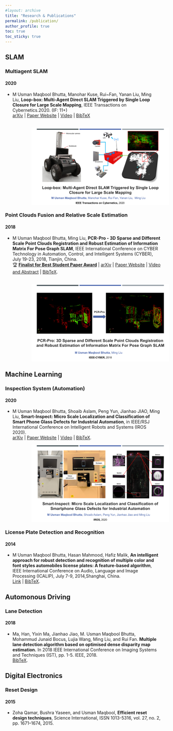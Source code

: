 ```yaml
---
#layout: archive
title: "Research & Publications"
permalink: /publication/
author_profile: true
toc: true
toc_sticky: true
---
```

## SLAM

### Multiagent SLAM

#### 2020

- M Usman Maqbool Bhutta, Manohar Kuse, Rui~Fan, Yanan Liu, Ming Liu, **Loop-box: Multi-Agent Direct SLAM Triggered by Single Loop Closure for Large Scale Mapping**, IEEE Transactions on Cybernetics.2020. (IF: 11+) <br>
[arXiv](https://arxiv.org/abs/2009.13851) | [Paper Website](../loop-box) | [Video](https://www.youtube.com/watch?v=AatjVz5ysV8) | [BibTeX](/loop-box#bibtex)
<br>
<img src="/assets/images/publication/cover-loop-box.png" style="height: 250px;display: block; margin-left: 17%;" alt="Loop-box"  > 

### Point Clouds Fusion and Relative Scale Estimation

#### 2018

- M Usman Maqbool Bhutta, Ming Liu, **PCR-Pro - 3D Sparse and Different Scale Point Clouds Registration and Robust Estimation of Information Matrix For Pose Graph SLAM**, IEEE International Conference on CYBER Technology in Automation, Control, and Intelligent Systems (CYBER), July 19-23, 2018, Tianjin, China. <br> :trophy: [**Finalist for Best Student Paper Award**](http://usmanmaqbool.github.io/conference/ieee/usman-maqbool-bhutta-ieee-cyber-2018-tianjin/) | [arXiv](https://arxiv.org/abs/1808.09693) | [Paper Website](https://sites.google.com/view/pcr-pro) | [Video and Abstract](https://usmanmaqbool.github.io/conference-paper/publication/usman-maqbool-bhutta-cyber-paper/) | [BibTeX](/assets/bibtex/bhutta18.bib).
<br>
<img src="/assets/images/cyber18/cover.png" style="height: 250px;display: block; margin-left: 17%;" alt="PCR-pro"  > 

## Machine Learning
### Inspection System (Automation)

#### 2020

- M Usman Maqbool Bhutta, Shoaib Aslam, Peng Yun, Jianhao JIAO, Ming Liu, **Smart-Inspect: Micro Scale Localization and Classification of Smart Phone Glass Defects for Industrial Automation**, in IEEE/RSJ International Conference on Intelligent Robots and Systems (IROS 2020). <br> [arXiv](https://arxiv.org/abs/2010.00741) | [Paper Website](../smart-inspect) | [Video](https://www.youtube.com/watch?v=lYuSfzzmRS0) | [BibTeX](/smart-inspect#bibtex).<br>
<img src="/assets/images/publication/cover-smart-inspect.png" style="height: 250px;display: block; margin-left: 17%;" alt="Smart-Inspect"  > 

### License Plate Detection and Recognition
#### 2014

- M Usman Maqbool Bhutta, Hasan Mahmood, Hafiz Malik, **An intelligent approach for robust detection and recognition of multiple color and font styles automobiles license plates: A feature-based algorithm**, IEEE International Conference on Audio, Language and Image Processing (ICALIP), July 7-9, 2014,Shanghai, China. <br> [Link](https://ieeexplore.ieee.org/document/7009936/) \| [BibTeX](/assets/bibtex/bhutta14.bib).

## Automonous Driving

### Lane Detection
#### 2018

- Ma, Han, Yixin Ma, Jianhao Jiao, M. Usman Maqbool Bhutta, Mohammud Junaid Bocus, Lujia Wang, Ming Liu, and Rui Fan. **Multiple lane detection algorithm based on optimised dense disparity map estimation.** In 2018 IEEE International Conference on Imaging Systems and Techniques (IST), pp. 1-5. IEEE, 2018.
<br> [BibTeX](/assets/bibtex/bhutta18b.bib).

## Digital Electronics
### Reset Design
#### 2015

- Zoha Qamar, Bushra Yaseen, and Usman Maqbool, **Efficient reset design techniques**, Science International, ISSN 1013-5316, vol. 27, no. 2, pp. 1671–1674, 2015.

